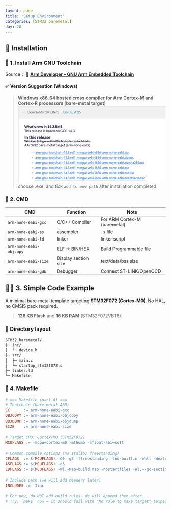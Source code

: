 ```yaml
---
layout: page
title: "Setup Environment"
categories: [STM32 baremetal]
day: 28
---
```


## 📌 Installation

### 🧩 1. Install Arm GNU Toolchain

Source：
🔗 **[Arm Developer – GNU Arm Embedded Toolchain](https://developer.arm.com/downloads/-/arm-gnu-toolchain-downloads)**

#### ✅ Version Suggestion (Windows)

> **Windows x86_64 hosted cross compiler for Arm Cortex-M and Cortex-R processors (bare-metal target)**
![alt text](../assets/day28/bare-metal_version.png)
> choose .exe, and tick ```add to env path``` after installation completed.

### 🧠 2. CMD
| CMD                      | Function               | Note                   |
| ----------------------- | ---------------- | -------------------- |
| `arm-none-eabi-gcc`     | C/C++ Compiler        |  For ARM Cortex-M (baremetal) |
| `arm-none-eabi-as`      | assembler              | `.s` file            |
| `arm-none-eabi-ld`      | linker              | linker script     |
| `arm-none-eabi-objcopy` | ELF → BIN/HEX | Build Programmable file               |
| `arm-none-eabi-size`    | Display section size           | text/data/bss size     |
| `arm-none-eabi-gdb`     | Debugger              | Connect ST-LINK/OpenOCD   |


## 🧑‍💻 3. Simple Code Example
A minimal bare‑metal template targeting **STM32F072 (Cortex‑M0)**. No HAL, no CMSIS pack required.

> **128 KB Flash** and **16 KB RAM** (STM32F072VBT6).

### 📁 Directory layout
```
STM32_baremetal/
├─ inc/
│  └─ device.h
├─ src/
│  ├─ main.c
│  └─ startup_stm32f072.s
├─ linker.ld
└─ Makefile
```

### 📝 4. Makefile
```makefile
# === Makefile (part A) ===
# Toolchain (bare‑metal ARM)
CC      := arm-none-eabi-gcc
OBJCOPY := arm-none-eabi-objcopy
OBJDUMP := arm-none-eabi-objdump
SIZE    := arm-none-eabi-size

# Target CPU: Cortex‑M0 (STM32F072)
MCUFLAGS := -mcpu=cortex-m0 -mthumb -mfloat-abi=soft

# Common compile options (no stdlib; freestanding)
CFLAGS  := $(MCUFLAGS) -O0 -g3 -ffreestanding -fno-builtin -Wall -Wextra -Werror
ASFLAGS := $(MCUFLAGS) -g3
LDFLAGS := $(MCUFLAGS) -Wl,-Map=build.map -nostartfiles -Wl,--gc-sections -T linker.ld

# Include path (we will add headers later)
INCLUDES := -Iinc

# For now, do NOT add build rules. We will append them after.
# Try: `make` now — it should fail with "No rule to make target" (expected).
```